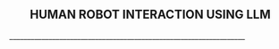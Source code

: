 <p align="center">
  <h2 align="center">HUMAN ROBOT INTERACTION USING LLM</h2>
</p>
__________________________________________________________________
